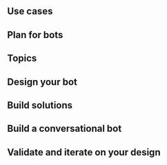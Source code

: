 ## Use cases
## Plan for bots
## Topics
## Design your bot
## Build solutions
## Build a conversational bot
## Validate and iterate on your design